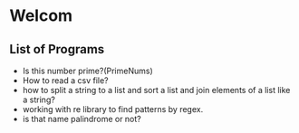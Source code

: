 # Welcom
## List of Programs

* Is this number prime?(PrimeNums)
* How to read a csv file?
* how to split a string to a list and sort a list and join elements of a list like a string?
* working with re library to find patterns by regex.
* is that name palindrome or not?
